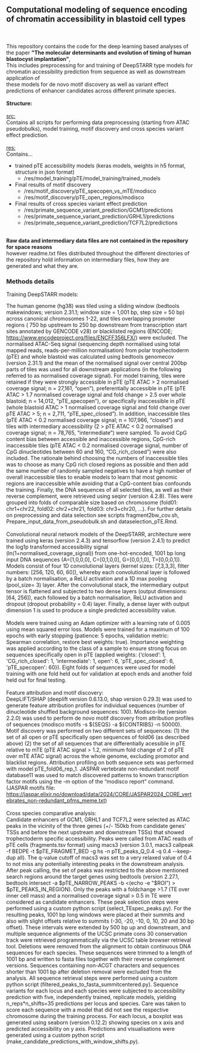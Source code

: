 ## Computational modeling of sequence encoding of chromatin accessibility in blastoid cell types
<br><br>
This repository contains the code for the deep learning based analyses of the paper <b>"The molecular determinants and evolution of timing of human blastocyst implantation"</b>,<br>
This includes preprocessing for and training of DeepSTARR type models for chromatin accessibility prediction from sequence as well as downstream application of<br> 
these models for de novo motif discovery as well as variant effect predictions of enhancer candidates across different primate species.<br>
<br>
<b>Structure:</b>
<br>
<br>
<u>src:</u><br>
Contains all scripts for performing data preprocessing (starting from ATAC pseudobulks), 
model training, motif discovery and cross species variant effect prediction.<br>
<br>
<u>res:</u><br>
Contains...<br>
- trained pTE accessibility models (keras models, weights in h5 format, structure in json format) 
    - /res/model_training/pTE/model_training/trained_models
- Final results of motif discovery
    - /res/motif_discovery/pTE_specopen_vs_mTE/modisco
    - /res/motif_discovery/pTE_open_regions/modisco<br>
- Final results of cross species variant effect prediction
    - /res/primate_sequence_variant_prediction/GCM1/predictions
    - /res/primate_sequence_variant_prediction/GRHL1/predictions
    - /res/primate_sequence_variant_prediction/TCF7L2/predictions

<br><b>Raw data and intermediary data files are not contained in the repository for space reasons</b><br>however readme.txt files distributed throughout the different directories of the repository hold information on intermediary files, how they are generated and what they are.

### Methods details

Training DeepSTARR models:<br>

The human genome (hg38) was tiled using a sliding window (bedtools makewindows; version 2.31.1; window size = 1,001 bp, step size = 50 bp) across canonical chromosomes 1-22, and tiles overlapping promoter regions ( 750 bp upstream to 250 bp downstream from transcription start sites annotated by GENCODE v28) or blacklisted regions (ENCODE; https://www.encodeproject.org/files/ENCFF356LFX/) were excluded. The normalised ATAC-Seq signal (sequencing depth normalised using total mapped reads, reads-per-million normalisation) from polar trophectoderm (pTE) and whole blastoid was calculated using bedtools genomecov (version 2.31.1) and the mean of the normalised signal over central 200bp parts of tiles was used for all downstream applications (in the following referred to as normalised coverage signal). For model training, tiles were retained if they were strongly accessible in pTE (pTE ATAC > 2 normalised coverage signal; n = 27,161, “open”), preferentially accessible in pTE (pTE ATAC > 1.7 normalised coverage signal and fold change > 2.5 over whole blastoid; n = 14,012, “pTE_specopen”), or specifically inaccessible in pTE (whole blastoid ATAC > 1 normalised coverage signal and fold change over pTE ATAC > 5; n = 2,711, “pTE_spec_closed”). In addition, inaccessible tiles (pTE ATAC < 0.2 normalised coverage signal; n = 107,966, “closed”) and tiles with intermediary accessibility (2 > pTE ATAC < 0.2 normalised coverage signal; n = 78,765, “intermediate”) were sampled. To avoid CpG content bias between accessible and inaccessible regions, CpG-rich inaccessible tiles (pTE ATAC < 0.2 normalised coverage signal, number of CpG dinucleotides between 60 and 160, “CG_rich_closed”) were also included. The rationale behind choosing the numbers of inaccessible tiles was to choose as many CpG rich closed regions as possible and then add the same number of randomly sampled negatives to have a high number of overall inaccessible tiles to enable models to learn that most genomic regions are inaccessible while avoiding that a CpG-content bias confounds the training. Finally, the DNA sequences of all selected tiles, as well as their reverse complement, were retrieved using seqinr (version 4.2.8). Tiles were grouped into folds of comparable size based on chromosome (fold01: chr1+chr22, fold02: chr2+chr21, fold03: chr3+chr20, …). For further details on preprocessing and data selection see scripts fragment2bw_cov.sh, Prepare_input_data_from_pseudobulk.sh and dataselection_pTE.Rmd.<br>
<br>
Convolutional neural network models of the DeepSTARR, architecture were trained using keras (version  2.4.3) and tensorflow (version  2.4.1) to predict the log1p transformed accessibility signal (ln(1+normalised_coverage_signal)) from one-hot-encoded, 1001 bp long input DNA sequences (A=[1,0,0,0], C=[0,1,0,0], G=[0,0,1,0], T=[0,0,0,1]). Models consist of four 1D convolutional layers (kernel sizes: [7,3,3,3], filter numbers: [256, 120, 60, 60]), whereby each convolutional layer is followed by a batch normalisation, a ReLU activation and a 1D max pooling (pool_size= 3) layer. After the convolutional stack, the intermediary output tensor is flattened and subjected to two dense layers (output dimensions: [64, 256]), each followed by a batch normalisation, ReLU activation and dropout (dropout probability = 0.4) layer. Finally, a dense layer with output dimension 1 is used to produce a single predicted accessibility value.<br>
<br>
Models were trained using an Adam optimizer with a learning rate of 0.005 using mean squared error loss. Models were trained for a maximum of 100 epochs with early stopping (patience: 5 epochs, validation metric: Spearman correlation, restore best weights: true).  Importance weighting was applied according to the class of a sample to ensure strong focus on sequences specifically open in pTE (applied weights: {‘closed’: 1, 'CG_rich_closed': 1, 'intermediate': 1, open': 6, 'pTE_spec_closed': 6, 'pTE_specopen': 60}). Eight folds of sequences were used for model training with one fold held out for validation at epoch ends and another fold held out for final testing.<br>
<br>
Feature attribution and motif discovery:<br>
DeepLIFT/SHAP (deeplift version 0.6.13.0, shap version 0.29.3) was used to generate feature attribution profiles for individual sequences (number of dinucleotide shuffled background sequences: 100). Modisco-lite (version 2.2.0) was used to perform de novo motif discovery from attribution profiles of sequences (modisco motifs -s ${SEQS} -a ${CONTRIBS} -n 50000). Motif discovery was performed on two different sets of sequences: (1) the set of all open or pTE specifically open sequences of fold06 (as described above)  (2) the set of all sequences that are differentially acessible in pTE relative to mTE (pTE ATAC signal > 1.2, minimum fold change of 2 of pTE over mTE ATAC signal) across the whole genome, excluding promotor and blacklist regions. Attribution profiling on both sequence sets was performed with model pTE_fold06_rep_1. JASPAR vertebrate non-redundant motif database11 was used to match discovered patterns to known transcription factor motifs using the -m option of the “modisco report” command. (JASPAR motifs file: https://jaspar.elixir.no/download/data/2024/CORE/JASPAR2024_CORE_vertebrates_non-redundant_pfms_meme.txt)<br>
<br>
Cross species comparative analysis:<br>
Candidate enhancers of GCM1, GRHL1 and TCF7L2 were selected as ATAC peaks in the vicinity of the three genes (+/- 150kb from candidate genes’ TSSs and before the next upstream and downstream TSSs) that showed trophectoderm specific accessibility. 
Peaks were called from ATAC reads of pTE cells (fragments.tsv format) using macs3 (version 3.0.1, macs3 callpeak -f BEDPE -t $pTE_FRAGMET_BED -g hs -n pTE_peaks_Q_0.4 -q 0.4 --keep-dup all). The q-value cutoff of macs3 was set to a very relaxed value of 0.4 to not miss any potentially interesting peaks in the downstream analysis. After peak calling, the set of peaks was restricted to the above mentioned search regions around the target genes using bedtools (version  2.27.1, bedtools intersect -a $pTE_NARROW_PEAKS -b <(echo -e "$ROI") > $pTE_PEAKS_IN_REGION). Only the peaks with a foldchange >1.7 (TE over inner cell mass) and a normalised coverage signal > 0.5 in TE were considered as candidate enhancers. 
These peak selection steps were performed using a custom python script (select_TEspec_peaks.py). For the resulting peaks, 1001 bp long windows were placed at their summits and also with slight offsets relative to summits (-30, -20, -10, 0, 10, 20 and 30 bp offset). These intervals were extended by 500 bp up and downstream, and multiple sequence alignments of the UCSC primate cons 30 conservation track were retrieved programmatically via the UCSC table browser retrieval tool. Deletions were removed from the alignment to obtain continuous DNA sequences for each species. These sequences were trimmed to a length of 1001 bp and written to fasta files together with their reverse complement versions. Sequences containing non-ACGT characters and sequences shorter than 1001 bp after deletion removal were excluded from the analysis. All sequence retrieval steps were performed using a custom python script (filtered_peaks_to_fasta_summitcentered.py). Sequence variants for each locus and each species were subjected to accessibility prediction with five, independently trained, replicate models, yielding n_reps*n_shifts=35 predictions per locus and species. Care was taken to score each sequence with a model that did not see the respective chromosome during the training process. For each locus, a boxplot was generated using seaborn (version 0.12.2) showing species on x axis and predicted accessibility on y axis. Predictions and visualisations were generated using a custom python script (make_candidate_predictions_with_window_shifts.py).

